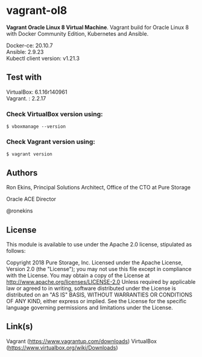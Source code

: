 # vagrant-ol8
**Vagrant Oracle Linux 8 Virtual Machine**. 
Vagrant build for Oracle Linux 8 with Docker Community Edition, Kubernetes and Ansible. 

Docker-ce: 20.10.7 <br />
Ansible: 2.9.23 <br />
Kubectl client version: v1.21.3 <br /> 

## Test with
VirtualBox: 6.1.16r140961 <br />
Vagrant.  : 2.2.17 <br />

### Check VirtualBox version using:
`
$ vboxmanage --version
`

### Check Vagrant version using:
`
$ vagrant version
`

## Authors

Ron Ekins, Principal Solutions Architect, Office of the CTO at Pure Storage

Oracle ACE Director

@ronekins

## License

This module is available to use under the Apache 2.0 license, stipulated as follows:

Copyright 2018 Pure Storage, Inc.
Licensed under the Apache License, Version 2.0 (the "License"); you may not use this file except in compliance with the License. You may obtain a copy of the License at http://www.apache.org/licenses/LICENSE-2.0 Unless required by applicable law or agreed to in writing, software distributed under the License is distributed on  an "AS IS" BASIS, WITHOUT WARRANTIES OR CONDITIONS OF ANY KIND, either express or implied. See the License for the specific language governing permissions and limitations under the License.

## Link(s)

Vagrant (https://www.vagrantup.com/downloads)
VirtualBox (https://www.virtualbox.org/wiki/Downloads)

